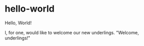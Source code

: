 # hello-world
Hello, World!

I, for one, would like to welcome our new underlings.
"Welcome, underlings!"
